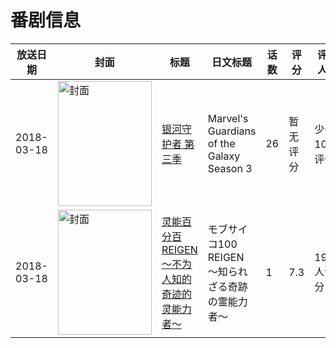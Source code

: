 # 番剧信息

|放送日期|封面|标题|日文标题|话数|评分|评分人数|
|---|---|---|---|---|---|---|
|2018-03-18|<img src="https://lain.bgm.tv/pic/cover/c/ff/ed/283300_fe1fy.jpg" alt="封面" style="width:150px;height:200px;object-fit:cover;">|[银河守护者 第三季](https://bangumi.tv/subject/283300)|Marvel's Guardians of the Galaxy Season 3|26|暂无评分|少于10人评分|
|2018-03-18|<img src="https://lain.bgm.tv/pic/cover/c/48/a6/228109_wb3bL.jpg" alt="封面" style="width:150px;height:200px;object-fit:cover;">|[灵能百分百 REIGEN ～不为人知的奇迹的灵能力者～](https://bangumi.tv/subject/228109)|モブサイコ100 REIGEN ～知られざる奇跡の霊能力者～|1|7.3|1920人评分|
